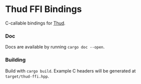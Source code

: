 # Thud FFI Bindings

C-callable bindings for [Thud](https://www.github.com/Laura7089/thud).

### Doc

Docs are available by running `cargo doc --open`.

### Building

Build with `cargo build`.
Example C headers will be generated at `target/thud-ffi.hpp`.
